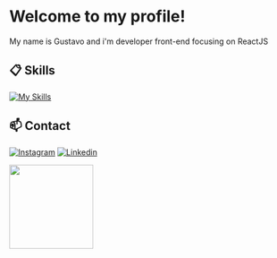 # Welcome to my profile!

My name is Gustavo and i'm developer front-end focusing on ReactJS


## 📋 Skills

[![My Skills](https://skillicons.dev/icons?i=react,typescript,nextjs,tailwind,sass,styledcomponents)](https://skillicons.dev)

## 📫 Contact

[![Instagram](https://skillicons.dev/icons?i=instagram)](https://www.instagram.com/gustawro/)
[![Linkedin](https://skillicons.dev/icons?i=linkedin)](https://www.linkedin.com/in/gustavro/)


<img height="150em" src="https://github-readme-stats-ten-gilt.vercel.app/api/top-langs/?username=gustavros&layout=compact&theme=dracula">

